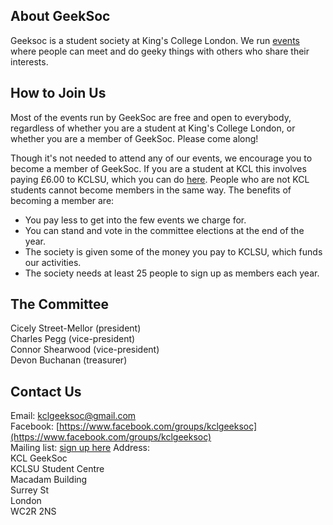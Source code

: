 About GeekSoc
-------------

Geeksoc is a student society at King's College London. We run [events][events] where people can meet and do geeky things with others who share their interests.

[events]: /events

How to Join Us
--------------

Most of the events run by GeekSoc are free and open to everybody, regardless of whether you are a student at King's College London, or whether you are a member of GeekSoc. Please come along!

Though it's not needed to attend any of our events, we encourage you to become a member of GeekSoc. If you are a student at KCL this involves paying £6.00 to KCLSU, which you can do [here][kclsu-page]. People who are not KCL students cannot become members in the same way. The benefits of becoming a member are:

- You pay less to get into the few events we charge for.
- You can stand and vote in the committee elections at the end of the year.
- The society is given some of the money you pay to KCLSU, which funds our activities.
- The society needs at least 25 people to sign up as members each year.

[kclsu-page]: http://www.kclsu.org/organisation/geeksoc/

The Committee
-------------

Cicely Street-Mellor (president)  
Charles Pegg (vice-president)  
Connor Shearwood (vice-president)  
Devon Buchanan (treasurer)  

Contact Us
----------

Email: [kclgeeksoc@gmail.com](mailto:kclgeeksoc@gmail.com)  
Facebook: [https://www.facebook.com/groups/kclgeeksoc](https://www.facebook.com/groups/kclgeeksoc)  
Mailing list: [sign up here](http://eepurl.com/FHl_1)
Address:  
KCL GeekSoc  
KCLSU Student Centre  
Macadam Building  
Surrey St  
London  
WC2R 2NS
